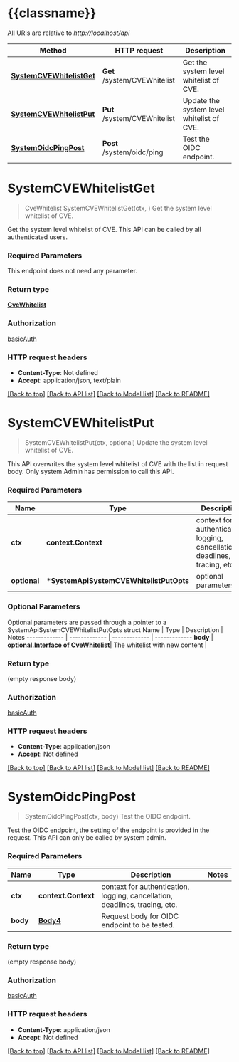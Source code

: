 # {{classname}}

All URIs are relative to *http://localhost/api*

Method | HTTP request | Description
------------- | ------------- | -------------
[**SystemCVEWhitelistGet**](SystemApi.md#SystemCVEWhitelistGet) | **Get** /system/CVEWhitelist | Get the system level whitelist of CVE.
[**SystemCVEWhitelistPut**](SystemApi.md#SystemCVEWhitelistPut) | **Put** /system/CVEWhitelist | Update the system level whitelist of CVE.
[**SystemOidcPingPost**](SystemApi.md#SystemOidcPingPost) | **Post** /system/oidc/ping | Test the OIDC endpoint.

# **SystemCVEWhitelistGet**
> CveWhitelist SystemCVEWhitelistGet(ctx, )
Get the system level whitelist of CVE.

Get the system level whitelist of CVE.  This API can be called by all authenticated users.

### Required Parameters
This endpoint does not need any parameter.

### Return type

[**CveWhitelist**](CVEWhitelist.md)

### Authorization

[basicAuth](../README.md#basicAuth)

### HTTP request headers

 - **Content-Type**: Not defined
 - **Accept**: application/json, text/plain

[[Back to top]](#) [[Back to API list]](../README.md#documentation-for-api-endpoints) [[Back to Model list]](../README.md#documentation-for-models) [[Back to README]](../README.md)

# **SystemCVEWhitelistPut**
> SystemCVEWhitelistPut(ctx, optional)
Update the system level whitelist of CVE.

This API overwrites the system level whitelist of CVE with the list in request body.  Only system Admin has permission to call this API.

### Required Parameters

Name | Type | Description  | Notes
------------- | ------------- | ------------- | -------------
 **ctx** | **context.Context** | context for authentication, logging, cancellation, deadlines, tracing, etc.
 **optional** | ***SystemApiSystemCVEWhitelistPutOpts** | optional parameters | nil if no parameters

### Optional Parameters
Optional parameters are passed through a pointer to a SystemApiSystemCVEWhitelistPutOpts struct
Name | Type | Description  | Notes
------------- | ------------- | ------------- | -------------
 **body** | [**optional.Interface of CveWhitelist**](CveWhitelist.md)| The whitelist with new content | 

### Return type

 (empty response body)

### Authorization

[basicAuth](../README.md#basicAuth)

### HTTP request headers

 - **Content-Type**: application/json
 - **Accept**: Not defined

[[Back to top]](#) [[Back to API list]](../README.md#documentation-for-api-endpoints) [[Back to Model list]](../README.md#documentation-for-models) [[Back to README]](../README.md)

# **SystemOidcPingPost**
> SystemOidcPingPost(ctx, body)
Test the OIDC endpoint.

Test the OIDC endpoint, the setting of the endpoint is provided in the request.  This API can only be called by system admin.

### Required Parameters

Name | Type | Description  | Notes
------------- | ------------- | ------------- | -------------
 **ctx** | **context.Context** | context for authentication, logging, cancellation, deadlines, tracing, etc.
  **body** | [**Body4**](Body4.md)| Request body for OIDC endpoint to be tested. | 

### Return type

 (empty response body)

### Authorization

[basicAuth](../README.md#basicAuth)

### HTTP request headers

 - **Content-Type**: application/json
 - **Accept**: Not defined

[[Back to top]](#) [[Back to API list]](../README.md#documentation-for-api-endpoints) [[Back to Model list]](../README.md#documentation-for-models) [[Back to README]](../README.md)

